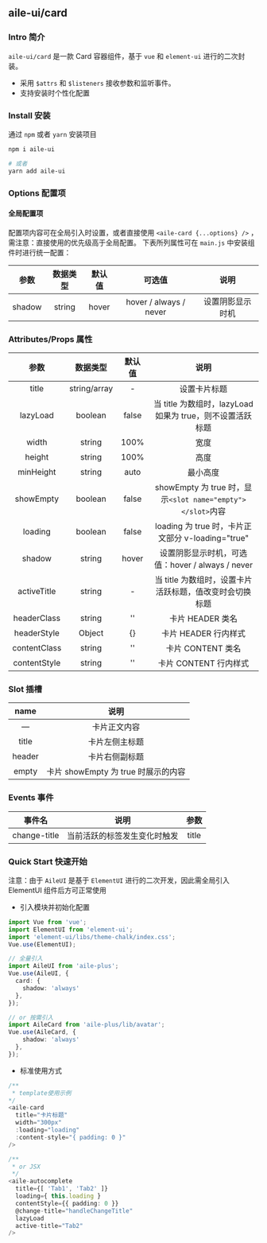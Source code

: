 ## aile-ui/card

### Intro 简介

`aile-ui/card` 是一款 Card 容器组件，基于 `vue` 和 `element-ui` 进行的二次封装。

- 采用 `$attrs` 和 `$listeners` 接收参数和监听事件。
- 支持安装时个性化配置

### Install 安装

通过 `npm` 或者 `yarn` 安装项目

```bash
npm i aile-ui

# 或者
yarn add aile-ui
```

### Options 配置项

#### 全局配置项

配置项内容可在全局引入时设置，或者直接使用 `<aile-card {...options} />` ，需注意：直接使用的优先级高于全局配置。
下表所列属性可在 `main.js` 中安装组件时进行统一配置：

|  参数  | 数据类型 | 默认值 |         可选值         |       说明       |
| :----: | :------: | :----: | :--------------------: | :--------------: |
| shadow |  string  | hover  | hover / always / never | 设置阴影显示时机 |

### Attributes/Props 属性

|     参数     |   数据类型   | 默认值 |                            说明                            |
| :----------: | :----------: | :----: | :--------------------------------------------------------: |
|    title     | string/array |   -    |                        设置卡片标题                        |
|   lazyLoad   |   boolean    | false  | 当 title 为数组时，lazyLoad 如果为 true，则不设置活跃标题  |
|    width     |    string    |  100%  |                            宽度                            |
|    height    |    string    |  100%  |                            高度                            |
|  minHeight   |    string    |  auto  |                          最小高度                          |
|  showEmpty   |   boolean    | false  | showEmpty 为 true 时，显示`<slot name="empty"></slot>`内容 |
|   loading    |   boolean    | false  |     loading 为 true 时，卡片正文部分 v-loading="true"      |
|    shadow    |    string    | hover  |      设置阴影显示时机，可选值：hover / always / never      |
| activeTitle  |    string    |   -    |  当 title 为数组时，设置卡片活跃标题，值改变时会切换标题   |
| headerClass  |    string    |   ''   |                      卡片 HEADER 类名                      |
| headerStyle  |    Object    |   {}   |                    卡片 HEADER 行内样式                    |
| contentClass |    string    |   ''   |                     卡片 CONTENT 类名                      |
| contentStyle |    string    |   ''   |                   卡片 CONTENT 行内样式                    |

### Slot 插槽

|  name  |                说明                 |
| :----: | :---------------------------------: |
|   —    |            卡片正文内容             |
| title  |           卡片左侧主标题            |
| header |           卡片右侧副标题            |
| empty  | 卡片 showEmpty 为 true 时展示的内容 |

### Events 事件

|    事件名    |             说明             | 参数  |
| :----------: | :--------------------------: | :---: |
| change-title | 当前活跃的标签发生变化时触发 | title |

### Quick Start 快速开始

注意：由于 `AileUI` 是基于 `ElementUI` 进行的二次开发，因此需全局引入 ElementUI 组件后方可正常使用

- 引入模块并初始化配置

```ts
import Vue from 'vue';
import ElementUI from 'element-ui';
import 'element-ui/libs/theme-chalk/index.css';
Vue.use(ElementUI);

// 全量引入
import AileUI from 'aile-plus';
Vue.use(AileUI, {
  card: {
    shadow: 'always'
  },
});

// or 按需引入
import AileCard from 'aile-plus/lib/avatar';
Vue.use(AileCard, {
    shadow: 'always'
  },
});
```

- 标准使用方式

```ts
/**
 * template使用示例
*/
<aile-card
  title="卡片标题"
  width="300px"
  :loading="loading"
  :content-style="{ padding: 0 }"
/>

/**
 * or JSX
 */
<aile-autocomplete
  title={[ 'Tab1', 'Tab2' ]}
  loading={ this.loading }
  contentStyle={{ padding: 0 }}
  @change-title="handleChangeTitle"
  lazyLoad
  active-title="Tab2"
/>
```
